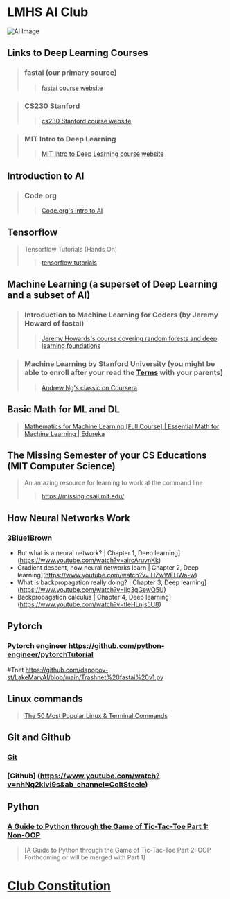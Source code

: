 # LMHS AI Club 
![AI Image](https://www.publicdomainpictures.net/pictures/370000/velka/kunstliche-intelligenz-1603866343eG3.jpg)

## Links to Deep Learning Courses 
> ### fastai (our primary source)
>> [fastai course website](https://course.fast.ai/)

> ### CS230 Stanford
>> [cs230 Stanford course website](https://cs230.stanford.edu/)

> ### MIT Intro to Deep Learning
>> [MIT Intro to Deep Learning course website](http://introtodeeplearning.com/)
## Introduction to AI
> ### Code.org
>> [Code.org's intro to AI](https://code.org/ai)


## Tensorflow 
>Tensorflow Tutorials (Hands On)
>>[tensorflow tutorials](https://www.tensorflow.org/tutorials)

## Machine Learning (a superset of Deep Learning and a subset of AI)
> ### Introduction to Machine Learning for Coders (by Jeremy Howard of fastai)
>>[Jeremy Howards's course covering random forests and deep learning foundations](https://www.youtube.com/playlist?list=PLfYUBJiXbdtSyktd8A_x0JNd6lxDcZE96)

> ### Machine Learning by Stanford University (you might be able to enroll after your read the [Terms](https://www.coursera.org/about/terms) with your parents)
>> [Andrew Ng's classic on Coursera](https://www.coursera.org/learn/machine-learning)

## Basic Math for ML and DL
> [Mathematics for Machine Learning [Full Course] | Essential Math for Machine Learning | Edureka
](https://www.youtube.com/watch?v=1VSZtNYMntM)

## The Missing Semester of your CS Educations (MIT Computer Science) 
>An amazing resource for learning to work at the command line
>>https://missing.csail.mit.edu/


## How Neural Networks Work
### 3Blue1Brown
* But what is a neural network? | Chapter 1, Deep learning](https://www.youtube.com/watch?v=aircAruvnKk)
* Gradient descent, how neural networks learn | Chapter 2, Deep learning](https://www.youtube.com/watch?v=IHZwWFHWa-w)
* What is backpropagation really doing? | Chapter 3, Deep learning](https://www.youtube.com/watch?v=Ilg3gGewQ5U)
* Backpropagation calculus | Chapter 4, Deep learning](https://www.youtube.com/watch?v=tIeHLnjs5U8)

## Pytorch
### Pytorch engineer https://github.com/python-engineer/pytorchTutorial
#Tnet https://github.com/dapopov-st/LakeMaryAI/blob/main/Trashnet%20fastai%20v1.py

## Linux commands
>[The 50 Most Popular Linux & Terminal Commands](https://www.youtube.com/watch?v=ZtqBQ68cfJc&t=11087s&ab_channel=freeCodeCamp.org)

## Git and Github
### [Git](https://www.youtube.com/watch?v=USjZcfj8yxE&ab_channel=ColtSteele) <br>
### [Github] (https://www.youtube.com/watch?v=nhNq2kIvi9s&ab_channel=ColtSteele)

## Python
### [A Guide to Python through the Game of Tic-Tac-Toe Part 1: Non-OOP](https://github.com/dapopov-st/GuideToPythonThroughTicTacToe1/blob/master/GuideToPythonThroughTicTacToe.ipynb)
> [A Guide to Python through the Game of Tic-Tac-Toe Part 2: OOP Forthcoming or will be merged with Part 1]

# [Club Constitution](/ClubConstitution.txt)


